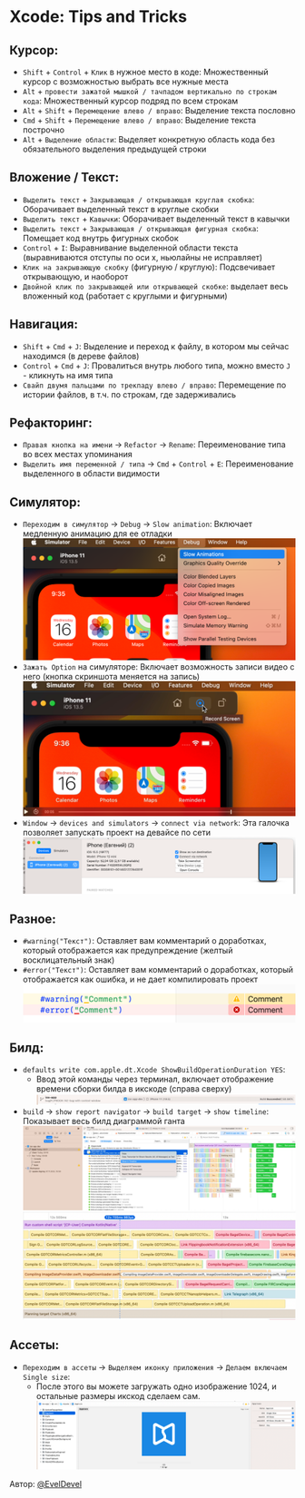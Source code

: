 # Xcode: Tips and Tricks

## Курсор: 
 * `Shift` + `Control` + `Клик` в нужное место в коде: Множественный курсор с возможностью выбрать все нужные места 
 * `Alt` + `провести зажатой мышкой / тачпадом вертикально по строкам кода`: Множественный курсор подряд по всем строкам
 * `Alt` + `Shift` + `Перемещение влево / вправо`: Выделение текста пословно 
 * `Cmd` + `Shift` + `Перемещение влево / вправо`: Выделение текста построчно
 * `Alt` + `Выделение области`: Выделяет конкретную область кода без обязательного выделения предыдущей строки

## Вложение / Текст: 
 * `Выделить текст` + `Закрывающая / открывающая круглая скобка`: Оборачивает выделенный текст в круглые скобки
 * `Выделить текст` + `Кавычки`: Оборачивает выделенный текст в кавычки
 * `Выделить текст` + `Закрывающая / открывающая фигурная скобка`: Помещает код внутрь фигурных скобок
 * `Control` + `I`: Выравнивание выделенной области текста (выравниваются отступы по оси x, ньюлайны не исправляет)
 * `Клик на закрывающую скобку` (фигурную / круглую): Подсвечивает открывающую, и наоборот
 * `Двойной клик по закрывающей или открывающей скобке`: выделает весь вложенный код (работает с круглыми и фигурными)

## Навигация: 
 * `Shift` + `Cmd` + `J`: Выделение и переход к файлу, в котором мы сейчас находимся (в дереве файлов) 
 * `Control` + `Cmd` + `J`: Провалиться внутрь любого типа, можно вместо `J` - кликнуть на имя типа
 * `Свайп двумя пальцами по трекпаду влево / вправо`: Перемещение по истории файлов, в т.ч. по строкам, где задерживались

## Рефакторинг: 
 * `Правая кнопка на имени` -> `Refactor` -> `Rename`: Переименование типа во всех местах упоминания
 * `Выделить имя переменной / типа` -> `Cmd` + `Control` + `E`: Переименование выделенного в области видимости 

## Симулятор: 
 * `Переходим в симулятор` -> `Debug` -> `Slow animation`: Включает медленную анимацию для ее отладки
![slowAnimation](tips_and_tricks/slowAnimation.jpeg)
 * `Зажать Option` на симуляторе: Включает возможность записи видео с него (кнопка скриншота меняется на запись) 
![screenRecording](tips_and_tricks/screenRecording.jpeg)
 * `Window` -> `devices and simulators` -> `connect via network`: Эта галочка позволяет запускать проект на девайсе по сети
![connectVia](tips_and_tricks/connectVia.jpeg)

## Разное: 
 * `#warning("Текст")`: Оставляет вам комментарий о доработках, который отображается как предупреждение (желтый восклицательный знак) 
 * `#error("Текст")`: Оставляет вам комментарий о доработках, который отображается как ошибка, и не дает компилировать проект
![warning](tips_and_tricks/warning.jpeg)

## Билд: 
 * `defaults write com.apple.dt.Xcode ShowBuildOperationDuration YES`: 
    - Ввод этой команды через терминал, включает отображение времени сборки билда в икскоде (справа сверху)
![buildtime](tips_and_tricks/buildtime.jpeg)
 * `build` -> `show report navigator` -> `build target` -> `show timeline`: Показывает весь билд диаграммой ганта
![timeline](tips_and_tricks/timeline.jpeg)
![timeline2](tips_and_tricks/timeline2.jpeg)

## Ассеты: 
 * `Переходим в ассеты` -> `Выделяем иконку приложения` -> `Делаем включаем Single size`:
    - После этого вы можете загружать одно изображение 1024, и остальные размеры икскод сделаем сам. 
![iconSingleSize](tips_and_tricks/iconSingleSize.jpeg)

<div style={{textAlign:"right"}}>Автор: <a href="https://github.com/EvelDevel">@EvelDevel</a></div>

